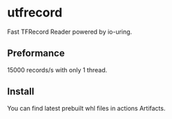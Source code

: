 # utfrecord

Fast TFRecord Reader powered by io-uring. 

## Preformance

15000 records/s with only 1 thread.

## Install

You can find latest prebuilt whl files in actions Artifacts.
